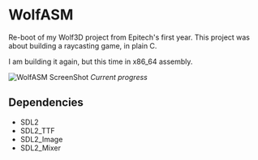 # WolfASM

Re-boot of my Wolf3D project from Epitech's first year.
This project was about building a raycasting game, in plain C.

I am building it again, but this time in x86_64 assembly.


![WolfASM ScreenShot](http://i.imgur.com/a7dbS1r.gif "WolfASM ScreenShot")
 _Current progress_

## Dependencies

* SDL2
* SDL2_TTF
* SDL2_Image
* SDL2_Mixer
